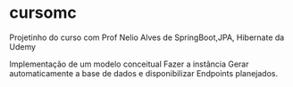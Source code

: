 # cursomc
Projetinho do curso com Prof Nelio Alves de SpringBoot,JPA, Hibernate da Udemy

Implementação de um modelo conceitual
Fazer a instância
Gerar automaticamente a base de dados e
disponibilizar Endpoints planejados.
